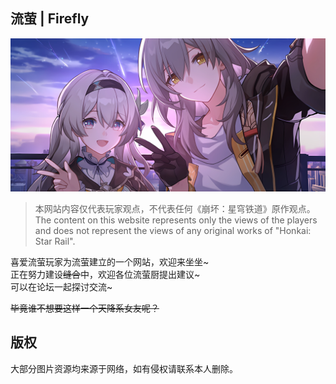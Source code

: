 ## 流萤 | Firefly
![img](./src/photo.jpg)
> 本网站内容仅代表玩家观点，不代表任何《崩坏：星穹铁道》原作观点。  
> The content on this website represents only the views of the players and does not represent the views of any original works of "Honkai: Star Rail".


喜爱流萤玩家为流萤建立的一个网站，欢迎来坐坐~  
正在努力建设~~缝合~~中，欢迎各位流萤厨提出建议~  
可以在论坛一起探讨交流~  
  
~~毕竟谁不想要这样一个天降系女友呢？~~


## 版权

大部分图片资源均来源于网络，如有侵权请联系本人删除。  
